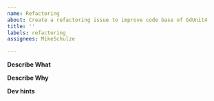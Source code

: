 ```yaml
---
name: Refactoring
about: Create a refactoring issue to improve code base of GdUnit4
title: ''
labels: refactoring
assignees: MikeSchulze

---
```


**Describe What**
<!-- A clear and concise description of what the refactoring is.-->

**Describe Why**
<!-- A clear and concise description why the refactoring is need.-->


**Dev hints**
<!-- Add some dev nodes here.-->
